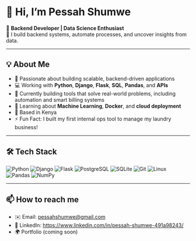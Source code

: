 # 👋 Hi, I’m Pessah Shumwe

🎯 **Backend Developer | Data Science Enthusiast**  
🔧 I build backend systems, automate processes, and uncover insights from data.  

---

## 💡 About Me

- 🧠 Passionate about building scalable, backend-driven applications  
- 💻 Working with **Python**, **Django**, **Flask**, **SQL**, **Pandas**, and **APIs**  
- 🔭 Currently building tools that solve real-world problems, including automation and smart billing systems  
- 🌱 Learning about **Machine Learning**, **Docker**, and **cloud deployment**  
- 📍 Based in Kenya  
- ⚡ Fun Fact: I built my first internal ops tool to manage my laundry business!

---

## 🛠️ Tech Stack

![Python](https://img.shields.io/badge/-Python-3776AB?style=flat&logo=python&logoColor=white)
![Django](https://img.shields.io/badge/-Django-092E20?style=flat&logo=django&logoColor=white)
![Flask](https://img.shields.io/badge/-Flask-000000?style=flat&logo=flask)
![PostgreSQL](https://img.shields.io/badge/-PostgreSQL-336791?style=flat&logo=postgresql&logoColor=white)
![SQLite](https://img.shields.io/badge/-SQLite-003B57?style=flat&logo=sqlite&logoColor=white)
![Git](https://img.shields.io/badge/-Git-F05032?style=flat&logo=git&logoColor=white)
![Linux](https://img.shields.io/badge/-Linux-FCC624?style=flat&logo=linux&logoColor=black)
![Pandas](https://img.shields.io/badge/-Pandas-150458?style=flat&logo=pandas)
![NumPy](https://img.shields.io/badge/-NumPy-013243?style=flat&logo=numpy)

---

## 📫 How to reach me

- ✉️ Email: pessahshumwe@gmail.com  
- 🔗 LinkedIn: https://www.linkedin.com/in/pessah-shumwe-491a98243/
- 🌍 Portfolio (coming soon)


<!--
**PSHUMWE/PSHUMWE** is a ✨ _special_ ✨ repository because its `README.md` (this file) appears on your GitHub profile.

Here are some ideas to get you started:

- 🔭 I’m currently working on ...
- 🌱 I’m currently learning ...
- 👯 I’m looking to collaborate on ...
- 🤔 I’m looking for help with ...
- 💬 Ask me about ...
- 📫 How to reach me: ...
- 😄 Pronouns: ...
- ⚡ Fun fact: ...
-->
